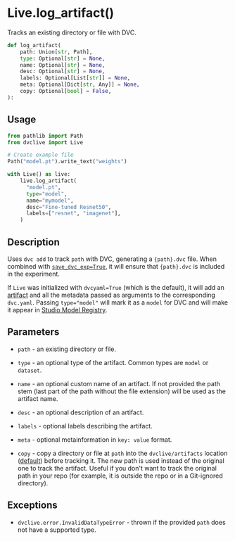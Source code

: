 # Live.log_artifact()

Tracks an existing directory or file with DVC.

```py
def log_artifact(
    path: Union[str, Path],
    type: Optional[str] = None,
    name: Optional[str] = None,
    desc: Optional[str] = None,
    labels: Optional[List[str]] = None,
    meta: Optional[Dict[str, Any]] = None,
    copy: Optional[bool] = False,
):
```

## Usage

```py
from pathlib import Path
from dvclive import Live

# Create example file
Path("model.pt").write_text("weights")

with Live() as live:
    live.log_artifact(
      "model.pt",
      type="model",
      name="mymodel",
      desc="Fine-tuned Resnet50",
      labels=["resnet", "imagenet"],
    )
```

## Description

Uses `dvc add` to track `path` with DVC, generating a `{path}.dvc` file. When
combined with [`save_dvc_exp=True`](/doc/dvclive#initialize-dvclive), it will
ensure that `{path}.dvc` is included in the experiment.

If `Live` was initialized with `dvcyaml=True` (which is the default), it will
add an [artifact](/doc/user-guide/project-structure/dvcyaml-files#artifacts) and
all the metadata passed as arguments to the corresponding `dvc.yaml`. Passing
`type="model"` will mark it as a `model` for DVC and will make it appear in
[Studio Model Registry](/doc/studio/user-guide/model-registry).

## Parameters

- `path` - an existing directory or file.

- `type` - an optional type of the artifact. Common types are `model` or
  `dataset`.

- `name` - an optional custom name of an artifact. If not provided the path stem
  (last part of the path without the file extension) will be used as the
  artifact name.

- `desc` - an optional description of an artifact.

- `labels` - optional labels describing the artifact.

- `meta` - optional metainformation in `key: value` format.

- `copy` - copy a directory or file at `path` into the `dvclive/artifacts`
  location ([default](/doc/dvclive/directory-structure)) before tracking it. The
  new path is used instead of the original one to track the artifact. Useful if
  you don't want to track the original path in your repo (for example, it is
  outside the repo or in a Git-ignored directory).

## Exceptions

- `dvclive.error.InvalidDataTypeError` - thrown if the provided `path` does not
  have a supported type.
